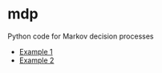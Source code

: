 mdp
===

Python code for Markov decision processes

* [Example 1](http://nbviewer.ipython.org/github/oyamad/mdp/blob/master/mdp_ex_kurtz01.ipynb)
* [Example 2](http://nbviewer.ipython.org/github/oyamad/mdp/blob/master/mdp_ex_rust96.ipynb)
